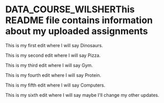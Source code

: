 # DATA_COURSE_WILSHERThis README file contains information about my uploaded assignments

This is my first edit where I will say Dinosaurs.

This is my second edit where I will say Pizza.

This is my third edit where I will say Gym.

This is my fourth edit where I will say Protein.

This is my fifth edit where I will say Computers.

This is my sixth edit where I will say maybe I'll change my other updates.